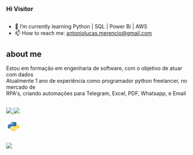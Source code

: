 ### Hi Visitor
##


- 🌱 I’m currently learning Python | SQL | Power Bi | AWS
- 📫 How to reach me: antoniolucas.merencio@gmail.com

## about me

Estou em formação em engenharia de software, com o objetivo de atuar com dados <br>
Atualmente 1 ano de experiência como programador python freelancer, no mercado de <br>
RPA's, criando automações para Telegram, Excel, PDF, Whatsapp, e Email

##


<div align="left">
  <a href="https://github.com/I-Am-Not-Lucas">
  <img height="160em" src="https://github-readme-stats.vercel.app/api?username=I-Am-Not-Lucas&show_icons=true&theme=dracula&include_all_commits=true&count_private=true"/>
  <img height="160em" src="https://github-readme-stats.vercel.app/api/top-langs/?username=I-Am-Not-Lucas&layout=compact&langs_count=7&theme=dracula"/>
</div>



<div style="display: inline_block"><br>
 
  <img align="center" alt="Lucas-Python" height="30" width="40" src="https://raw.githubusercontent.com/devicons/devicon/master/icons/python/python-original.svg">
  

 ## 

  <div>
  <a href="https://www.linkedin.com/in/antonio-merencio" target="_blank"><img src="https://img.shields.io/badge/-LinkedIn-%230077B5?style=for-the-badge&logo=linkedin&logoColor=white" target="_blank"></a> 
 </div>
 
 
